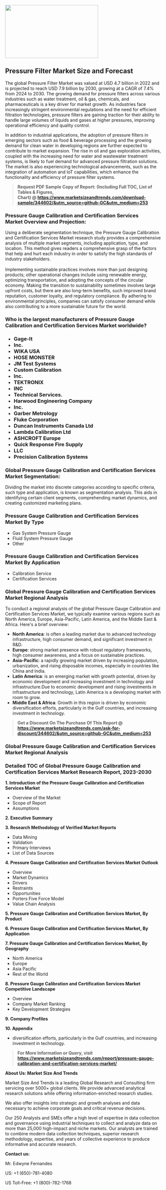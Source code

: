 <p><img class="alignnone size-medium wp-image-20088" src="https://ffe5etoiles.com/wp-content/uploads/2024/12/MST1-300x171.png" alt="" width="300" height="171" /></p><h2>Pressure Filter Market Size and Forecast</h2><p>The global Pressure Filter Market was valued at USD 4.7 billion in 2022 and is projected to reach USD 7.9 billion by 2030, growing at a CAGR of 7.4% from 2024 to 2030. The growing demand for pressure filters across various industries such as water treatment, oil & gas, chemicals, and pharmaceuticals is a key driver for market growth. As industries face increasingly stringent environmental regulations and the need for efficient filtration technologies, pressure filters are gaining traction for their ability to handle large volumes of liquids and gases at higher pressures, improving operational efficiency and quality control.</p><p>In addition to industrial applications, the adoption of pressure filters in emerging sectors such as food & beverage processing and the growing demand for clean water in developing regions are further expected to contribute to market expansion. The rise in oil and gas exploration activities, coupled with the increasing need for water and wastewater treatment systems, is likely to fuel demand for advanced pressure filtration solutions. The market is also experiencing technological advancements, such as the integration of automation and IoT capabilities, which enhance the functionality and efficiency of pressure filter systems.</p></p><blockquote id="" class=""><strong>Request PDF Sample Copy of Report: (Including Full TOC, List of Tables &amp; Figures, Chart)&nbsp;@&nbsp;<strong><a href="https://www.marketsizeandtrends.com/download-sample/344602/&utm_source=github-GC&utm_medium=253" target="_blank">https://www.marketsizeandtrends.com/download-sample/344602/&utm_source=github-GC&utm_medium=253</a></strong></strong></blockquote><h3 id="" class="">Pressure Gauge Calibration and Certification Services Market&nbsp;Overview and Projection:</h3><p id="" class="">Using a deliberate segmentation technique, the Pressure Gauge Calibration and Certification Services Market research study provides a comprehensive analysis of multiple market segments, including application, type, and location. This method gives readers a comprehensive grasp of the factors that help and hurt each industry in order to satisfy the high standards of industry stakeholders. <br /> <br />Implementing sustainable practices involves more than just designing products; other operational changes include using renewable energy, optimizing transportation, and adopting the concepts of the circular economy. Making the transition to sustainability sometimes involves large upfront costs, but there are also long-term benefits, such improved brand reputation, customer loyalty, and regulatory compliance. By adhering to environmental principles, companies can satisfy consumer demand while also contributing to a more sustainable future for the world.</p><h3 id="" class="">Who is the largest manufacturers of&nbsp;Pressure Gauge Calibration and Certification Services Market worldwide?</h3><h3 class=""><p><ul><li>Gage-It </li><li> Inc. </li><li> WIKA USA </li><li> HOSE MONSTER </li><li> JM Test Systems </li><li> Custom Calibration </li><li> Inc. </li><li> TEKTRONIX </li><li> INC </li><li> Technical Services. </li><li> Harwood Engineering Company </li><li> Inc. </li><li> Garber Metrology </li><li> Fluke Corporation </li><li> Duncan Instruments Canada Ltd </li><li> Lambda Calibration Ltd </li><li> ASHCROFT Europe </li><li> Quick Response Fire Supply </li><li> LLC </li><li> Precision Calibration Systems</li></ul></p></h3><h3 id="" class="">Global&nbsp;Pressure Gauge Calibration and Certification Services Market Segmentation:</h3><p id="" class="">Dividing the market into discrete categories according to specific criteria, such type and application, is known as segmentation analysis. This aids in identifying certain client segments, comprehending market dynamics, and creating customized marketing plans.</p><h3 id="" class="">Pressure Gauge Calibration and Certification Services Market&nbsp;By Type</h3><p><p><ul><li>Gas System Pressure Gauge</li><li> Fluid System Pressure Gauge</li><li> Other</p></li></ul></p></p><h3 id="" class="">Pressure Gauge Calibration and Certification Services Market&nbsp;By Application</h3><p class=""><p><ul><li>Calibration Service</li><li> Certification Services</li></ul></p></p><h3 id="" class="">Global Pressure Gauge Calibration and Certification Services Market Regional Analysis</h3><p id="" class="">To conduct a regional analysis of the global Pressure Gauge Calibration and Certification Services Market, we typically examine various regions such as North America, Europe, Asia-Pacific, Latin America, and the Middle East &amp; Africa. Here's a brief overview:</p><ul><li><strong>North America</strong>: is often a leading market due to advanced technology infrastructure, high consumer demand, and significant investment in R&amp;D.</li><li><strong>Europe</strong>: strong market presence with robust regulatory frameworks, high consumer awareness, and a focus on sustainable practices.</li><li><strong>Asia-Pacific</strong>: a rapidly growing market driven by increasing population, urbanization, and rising disposable incomes, especially in countries like China and India.</li><li><strong>Latin America</strong>: is an emerging market with growth potential, driven by economic development and increasing investment in technology and infrastructure.Due to economic development and rising investments in infrastructure and technology, Latin America is a developing market with room to grow.</li><li><strong>Middle East &amp; Africa</strong>: Growth in this region is driven by economic diversification efforts, particularly in the Gulf countries, and increasing investment in technology.</li></ul><blockquote id="" class=""><strong>Get a Discount On The Purchase Of This Report @ <strong><a href="https://www.marketsizeandtrends.com/ask-for-discount/344602/&utm_source=github-GC&utm_medium=253" target="_blank">https://www.marketsizeandtrends.com/ask-for-discount/344602/&utm_source=github-GC&utm_medium=253</a></strong></strong></blockquote><h3 id="" class="">Global Pressure Gauge Calibration and Certification Services Market Regional Analysis</h3><h3 id="" class="">Detailed TOC of Global Pressure Gauge Calibration and Certification Services Market Research Report, 2023-2030</h3><p id="" class=""><strong>1. Introduction of the Pressure Gauge Calibration and Certification Services Market</strong></p><ul><li>Overview of the Market</li><li>Scope of Report</li><li>Assumptions</li></ul><p id="" class=""><strong>2. Executive Summary</strong></p><p id="" class=""><strong>3. Research Methodology of Verified Market Reports</strong></p><ul><li>Data Mining</li><li>Validation</li><li>Primary Interviews</li><li>List of Data Sources</li></ul><p id="" class=""><strong>4. Pressure Gauge Calibration and Certification Services Market Outlook</strong></p><ul><li>Overview</li><li>Market Dynamics</li><li>Drivers</li><li>Restraints</li><li>Opportunities</li><li>Porters Five Force Model</li><li>Value Chain Analysis</li></ul><p id="" class=""><strong>5. Pressure Gauge Calibration and Certification Services Market, By Product</strong></p><p id="" class=""><strong>6. Pressure Gauge Calibration and Certification Services Market, By Application</strong></p><p id="" class=""><strong>7. Pressure Gauge Calibration and Certification Services Market, By Geography</strong></p><ul><li>North America</li><li>Europe</li><li>Asia Pacific</li><li>Rest of the World</li></ul><p id="" class=""><strong>8. Pressure Gauge Calibration and Certification Services Market Competitive Landscape</strong></p><ul><li>Overview</li><li>Company Market Ranking</li><li>Key Development Strategies</li></ul><p id="" class=""><strong>9. Company Profiles</strong></p><p id="" class=""><strong>10. Appendix</strong></p><ul><li>diversification efforts, particularly in the Gulf countries, and increasing investment in technology.</li></ul><blockquote id="" class=""><strong>For More Information or Query, visit <strong><strong><a href="https://www.marketsizeandtrends.com/report/pressure-gauge-calibration-and-certification-services-market/" target="_blank">https://www.marketsizeandtrends.com/report/pressure-gauge-calibration-and-certification-services-market/</a></strong></strong></strong></blockquote><p id="" class=""><strong>About Us: Market Size And Trends</strong></p><p id="" class="">Market Size And Trends is a leading Global Research and Consulting firm servicing over 5000+ global clients. We provide advanced analytical research solutions while offering information-enriched research studies.</p><p id="" class="">We also offer insights into strategic and growth analyses and data necessary to achieve corporate goals and critical revenue decisions.</p><p id="" class="">Our 250 Analysts and SMEs offer a high level of expertise in data collection and governance using industrial techniques to collect and analyze data on more than 25,000 high-impact and niche markets. Our analysts are trained to combine modern data collection techniques, superior research methodology, expertise, and years of collective experience to produce informative and accurate research.</p><p id="" class=""><strong>Contact us:</strong></p><p id="" class="">Mr. Edwyne Fernandes</p><p id="" class="">US: +1 (650)-781-4080</p><p id="" class="">US Toll-Free: +1 (800)-782-1768</p>
